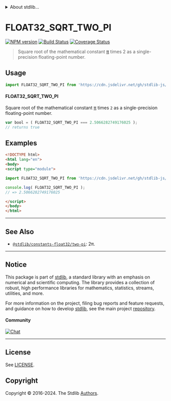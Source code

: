 <!--

@license Apache-2.0

Copyright (c) 2024 The Stdlib Authors.

Licensed under the Apache License, Version 2.0 (the "License");
you may not use this file except in compliance with the License.
You may obtain a copy of the License at

   http://www.apache.org/licenses/LICENSE-2.0

Unless required by applicable law or agreed to in writing, software
distributed under the License is distributed on an "AS IS" BASIS,
WITHOUT WARRANTIES OR CONDITIONS OF ANY KIND, either express or implied.
See the License for the specific language governing permissions and
limitations under the License.

-->


<details>
  <summary>
    About stdlib...
  </summary>
  <p>We believe in a future in which the web is a preferred environment for numerical computation. To help realize this future, we've built stdlib. stdlib is a standard library, with an emphasis on numerical and scientific computation, written in JavaScript (and C) for execution in browsers and in Node.js.</p>
  <p>The library is fully decomposable, being architected in such a way that you can swap out and mix and match APIs and functionality to cater to your exact preferences and use cases.</p>
  <p>When you use stdlib, you can be absolutely certain that you are using the most thorough, rigorous, well-written, studied, documented, tested, measured, and high-quality code out there.</p>
  <p>To join us in bringing numerical computing to the web, get started by checking us out on <a href="https://github.com/stdlib-js/stdlib">GitHub</a>, and please consider <a href="https://opencollective.com/stdlib">financially supporting stdlib</a>. We greatly appreciate your continued support!</p>
</details>

# FLOAT32_SQRT_TWO_PI

[![NPM version][npm-image]][npm-url] [![Build Status][test-image]][test-url] [![Coverage Status][coverage-image]][coverage-url] <!-- [![dependencies][dependencies-image]][dependencies-url] -->

> Square root of the mathematical constant [π][@stdlib/constants/float32/pi] times 2 as a single-precision floating-point number.



<section class="usage">

## Usage

```javascript
import FLOAT32_SQRT_TWO_PI from 'https://cdn.jsdelivr.net/gh/stdlib-js/constants-float32-sqrt-two-pi@esm/index.mjs';
```

#### FLOAT32_SQRT_TWO_PI

Square root of the mathematical constant [π][@stdlib/constants/float32/pi] times `2` as a single-precision floating-point number.

```javascript
var bool = ( FLOAT32_SQRT_TWO_PI === 2.5066282749176025 );
// returns true
```

</section>

<!-- /.usage -->

<section class="examples">

## Examples

<!-- TODO: better example -->

<!-- eslint no-undef: "error" -->

```html
<!DOCTYPE html>
<html lang="en">
<body>
<script type="module">

import FLOAT32_SQRT_TWO_PI from 'https://cdn.jsdelivr.net/gh/stdlib-js/constants-float32-sqrt-two-pi@esm/index.mjs';

console.log( FLOAT32_SQRT_TWO_PI );
// => 2.5066282749176025

</script>
</body>
</html>
```

</section>

<!-- /.examples -->

<!-- C interface documentation. -->



<!-- Section for related `stdlib` packages. Do not manually edit this section, as it is automatically populated. -->

<section class="related">

* * *

## See Also

-   <span class="package-name">[`@stdlib/constants-float32/two-pi`][@stdlib/constants/float32/two-pi]</span><span class="delimiter">: </span><span class="description">2π.</span>

</section>

<!-- /.related -->

<!-- Section for all links. Make sure to keep an empty line after the `section` element and another before the `/section` close. -->


<section class="main-repo" >

* * *

## Notice

This package is part of [stdlib][stdlib], a standard library with an emphasis on numerical and scientific computing. The library provides a collection of robust, high performance libraries for mathematics, statistics, streams, utilities, and more.

For more information on the project, filing bug reports and feature requests, and guidance on how to develop [stdlib][stdlib], see the main project [repository][stdlib].

#### Community

[![Chat][chat-image]][chat-url]

---

## License

See [LICENSE][stdlib-license].


## Copyright

Copyright &copy; 2016-2024. The Stdlib [Authors][stdlib-authors].

</section>

<!-- /.stdlib -->

<!-- Section for all links. Make sure to keep an empty line after the `section` element and another before the `/section` close. -->

<section class="links">

[npm-image]: http://img.shields.io/npm/v/@stdlib/constants-float32-sqrt-two-pi.svg
[npm-url]: https://npmjs.org/package/@stdlib/constants-float32-sqrt-two-pi

[test-image]: https://github.com/stdlib-js/constants-float32-sqrt-two-pi/actions/workflows/test.yml/badge.svg?branch=main
[test-url]: https://github.com/stdlib-js/constants-float32-sqrt-two-pi/actions/workflows/test.yml?query=branch:main

[coverage-image]: https://img.shields.io/codecov/c/github/stdlib-js/constants-float32-sqrt-two-pi/main.svg
[coverage-url]: https://codecov.io/github/stdlib-js/constants-float32-sqrt-two-pi?branch=main

<!--

[dependencies-image]: https://img.shields.io/david/stdlib-js/constants-float32-sqrt-two-pi.svg
[dependencies-url]: https://david-dm.org/stdlib-js/constants-float32-sqrt-two-pi/main

-->

[chat-image]: https://img.shields.io/gitter/room/stdlib-js/stdlib.svg
[chat-url]: https://app.gitter.im/#/room/#stdlib-js_stdlib:gitter.im

[stdlib]: https://github.com/stdlib-js/stdlib

[stdlib-authors]: https://github.com/stdlib-js/stdlib/graphs/contributors

[umd]: https://github.com/umdjs/umd
[es-module]: https://developer.mozilla.org/en-US/docs/Web/JavaScript/Guide/Modules

[deno-url]: https://github.com/stdlib-js/constants-float32-sqrt-two-pi/tree/deno
[deno-readme]: https://github.com/stdlib-js/constants-float32-sqrt-two-pi/blob/deno/README.md
[umd-url]: https://github.com/stdlib-js/constants-float32-sqrt-two-pi/tree/umd
[umd-readme]: https://github.com/stdlib-js/constants-float32-sqrt-two-pi/blob/umd/README.md
[esm-url]: https://github.com/stdlib-js/constants-float32-sqrt-two-pi/tree/esm
[esm-readme]: https://github.com/stdlib-js/constants-float32-sqrt-two-pi/blob/esm/README.md
[branches-url]: https://github.com/stdlib-js/constants-float32-sqrt-two-pi/blob/main/branches.md

[stdlib-license]: https://raw.githubusercontent.com/stdlib-js/constants-float32-sqrt-two-pi/main/LICENSE

[@stdlib/constants/float32/pi]: https://github.com/stdlib-js/constants-float32-pi/tree/esm

<!-- <related-links> -->

[@stdlib/constants/float32/two-pi]: https://github.com/stdlib-js/constants-float32-two-pi/tree/esm

<!-- </related-links> -->

</section>

<!-- /.links -->
